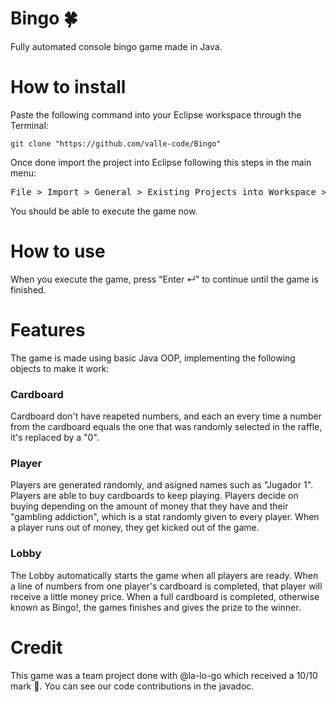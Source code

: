 # Bingo 🍀
Fully automated console bingo game made in Java. 
# How to install
Paste the following command into your Eclipse workspace through the Terminal:
```
git clone "https://github.com/valle-code/Bingo"
```
Once done import the project into Eclipse following this steps in the main menu:
<pre>File > Import > General > Existing Projects into Workspace > Next > Browse Folder "Bingo" > Finish</pre>
You should be able to execute the game now.
# How to use 
When you execute the game, press "Enter ↵" to continue until the game is finished.
# Features
The game is made using basic Java OOP, implementing the following objects to make it work:
### Cardboard
Cardboard don't have reapeted numbers, and each an every time a number from the cardboard equals the one that was randomly selected in the raffle, it's replaced by a "0".
### Player
Players are generated randomly, and asigned names such as "Jugador 1". Players are able to buy cardboards to keep playing. Players decide on buying depending on the amount of money that they have and their "gambling addiction", which is a stat randomly given to every player. When a player runs out of money, they get kicked out of the game. 
### Lobby
The Lobby automatically starts the game when all players are ready. When a line of numbers from one player's cardboard is completed, that player will receive a little money price. When a full cardboard is completed, otherwise known as Bingo!, the games finishes and gives the prize to the winner. 
# Credit
This game was a team project done with @la-lo-go which received a 10/10 mark 💯. You can see our code contributions in the javadoc. 
